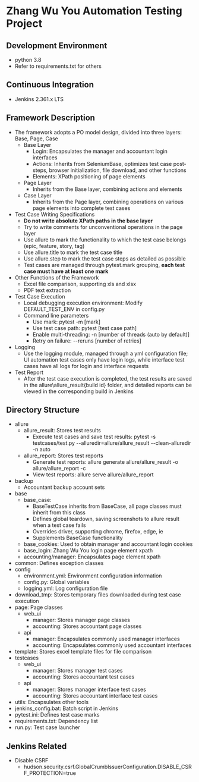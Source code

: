 # Zhang Wu You Automation Testing Project
## Development Environment
- python 3.8
- Refer to requirements.txt for others

## Continuous Integration
- Jenkins 2.361.x LTS

## Framework Description
- The framework adopts a PO model design, divided into three layers: Base, Page, Case
  - Base Layer
    - Login: Encapsulates the manager and accountant login interfaces
    - Actions: Inherits from SeleniumBase, optimizes test case post-steps, browser initialization, file download, and other functions
    - Elements: XPath positioning of page elements
  - Page Layer
    - Inherits from the Base layer, combining actions and elements
  - Case Layer
    - Inherits from the Page layer, combining operations on various page elements into complete test cases
- Test Case Writing Specifications
  - **Do not write absolute XPath paths in the base layer**
  - Try to write comments for unconventional operations in the page layer
  - Use allure to mark the functionality to which the test case belongs (epic, feature, story, tag)
  - Use allure.title to mark the test case title
  - Use allure.step to mark the test case steps as detailed as possible
  - Test cases are managed through pytest.mark grouping, **each test case must have at least one mark**
- Other Functions of the Framework
  - Excel file comparison, supporting xls and xlsx
  - PDF text extraction
- Test Case Execution
  - Local debugging execution environment: Modify DEFAULT_TEST_ENV in config.py
  - Command line parameters
    - Use mark: pytest -m [mark]
    - Use test case path: pytest [test case path]
    - Enable multi-threading: -n [number of threads (auto by default)]
    - Retry on failure: --reruns [number of retries]
- Logging
  - Use the logging module, managed through a yml configuration file; UI automation test cases only have login logs, while interface test cases have all logs for login and interface requests
- Test Report
  - After the test case execution is completed, the test results are saved in the allure\allure_result\{build id} folder, and detailed reports can be viewed in the corresponding build in Jenkins

## Directory Structure
- allure
  - allure_result: Stores test results
    - Execute test cases and save test results: pytest -s testcases/test.py --alluredir=allure/allure_result --clean-alluredir -n auto
  - allure_report: Stores test reports
    - Generate test reports: allure generate allure/allure_result -o allure/allure_report -c
    - View test reports: allure serve allure/allure_report
- backup
  - Accountant backup account sets
- base
  - base_case: 
    - BaseTestCase inherits from BaseCase, all page classes must inherit from this class
    - Defines global teardown, saving screenshots to allure result when a test case fails
    - Overrides driver, supporting chrome, firefox, edge, ie
    - Supplements BaseCase functionality
  - base_cookies: Used to obtain manager and accountant login cookies
  - base_login: Zhang Wu You login page element xpath
  - accounting/manager: Encapsulates page element xpath
- common: Defines exception classes
- config
  - environment.yml: Environment configuration information
  - config.py: Global variables
  - logging.yml: Log configuration file
- download_tmp: Stores temporary files downloaded during test case execution
- page: Page classes
  - web_ui
    - manager: Stores manager page classes
    - accounting: Stores accountant page classes
  - api
    - manager: Encapsulates commonly used manager interfaces
    - accounting: Encapsulates commonly used accountant interfaces
- template: Stores excel template files for file comparison
- testcases
  - web_ui
    - manager: Stores manager test cases
    - accounting: Stores accountant test cases
  - api
    - manager: Stores manager interface test cases
    - accounting: Stores accountant interface test cases
- utils: Encapsulates other tools
- jenkins_config.bat: Batch script in Jenkins
- pytest.ini: Defines test case marks
- requirements.txt: Dependency list
- run.py: Test case launcher

## Jenkins Related
- Disable CSRF
  - hudson.security.csrf.GlobalCrumbIssuerConfiguration.DISABLE_CSRF_PROTECTION=true
